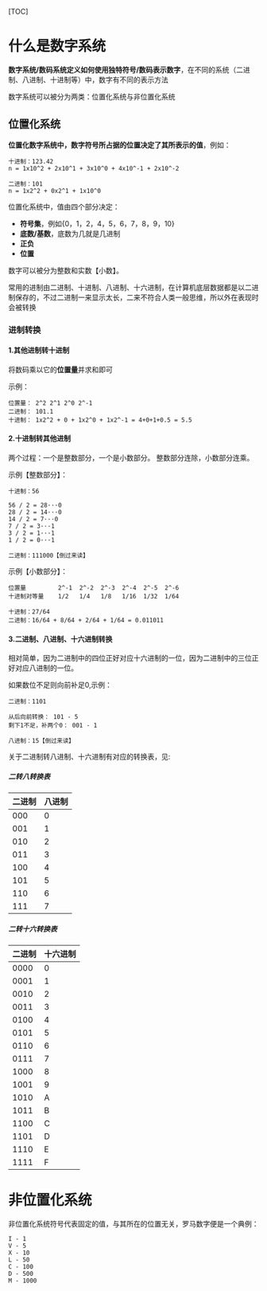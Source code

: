 [TOC]

# 什么是数字系统
**数字系统/数码系统定义如何使用独特符号/数码表示数字**，在不同的系统（二进制、八进制、十进制等）中，数字有不同的表示方法

数字系统可以被分为两类：位置化系统与非位置化系统

## 位置化系统
**位置化数字系统中，数字符号所占据的位置决定了其所表示的值**，例如：
```
十进制：123.42
n = 1x10^2 + 2x10^1 + 3x10^0 + 4x10^-1 + 2x10^-2

二进制：101
n = 1x2^2 + 0x2^1 + 1x10^0
```
位置化系统中，值由四个部分决定：
- **符号集**，例如{0，1，2，4，5，6，7，8，9，10}
- **底数/基数**，底数为几就是几进制
- **正负**
- **位置**

数字可以被分为整数和实数【小数】。

常用的进制由二进制、十进制、八进制、十六进制，在计算机底层数据都是以二进制保存的，不过二进制一来显示太长，二来不符合人类一般思维，所以外在表现时会被转换

### 进制转换
#### 1.其他进制转十进制
将数码乘以它的**位置量**并求和即可

示例：
```
位置量： 2^2 2^1 2^0 2^-1
二进制： 101.1
十进制： 1x2^2 + 0 + 1x2^0 + 1x2^-1 = 4+0+1+0.5 = 5.5 
```

#### 2.十进制转其他进制
两个过程：一个是整数部分，一个是小数部分。
整数部分连除，小数部分连乘。

示例【整数部分】：
```
十进制：56

56 / 2 = 28···0
28 / 2 = 14···0
14 / 2 = 7···0
7 / 2 = 3···1
3 / 2 = 1···1
1 / 2 = 0···1

二进制：111000【倒过来读】
```

示例【小数部分】：
```
位置量         2^-1  2^-2  2^-3  2^-4  2^-5  2^-6
十进制对等量    1/2   1/4   1/8   1/16  1/32  1/64

十进制：27/64
二进制：16/64 + 8/64 + 2/64 + 1/64 = 0.011011
```

#### 3.二进制、八进制、十六进制转换
相对简单，因为二进制中的四位正好对应十六进制的一位，因为二进制中的三位正好对应八进制的一位。

如果数位不足则向前补足0,示例：
```
二进制：1101

从后向前转换： 101 - 5
剩下1不足，补两个0： 001 - 1

八进制：15【倒过来读】
```
关于二进制转八进制、十六进制有对应的转换表，见:

##### 二转八转换表
二进制 | 八进制
-- | --
000 | 0
001 | 1
010 | 2
011 | 3
100 | 4
101 | 5
110 | 6
111 | 7
 
##### 二转十六转换表
二进制 | 十六进制
-- | -- 
0000 | 0 
0001 | 1
0010 | 2
0011 | 3
0100 | 4
0101 | 5
0110 | 6
0111 | 7
1000 | 8
1001 | 9
1010 | A
1011 | B
1100 | C
1101 | D
1110 | E
1111 | F

# 非位置化系统
非位置化系统符号代表固定的值，与其所在的位置无关，罗马数字便是一个典例：
```
I - 1
V - 5
X - 10
L - 50
C - 100
D - 500
M - 1000
```